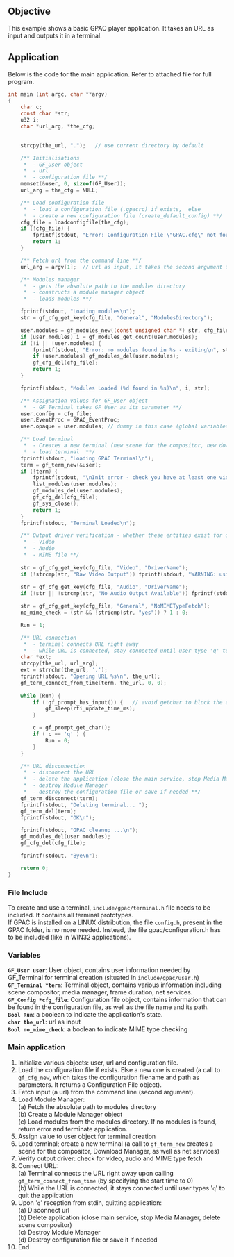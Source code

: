 ## Objective

This example shows a basic GPAC player application. It takes an URL as input and outputs it in a terminal.  

## Application 

Below is the code for the main application. Refer to attached file for full program.

```c
int main (int argc, char **argv)
{
	char c;		
	const char *str;
	u32 i;
	char *url_arg, *the_cfg;

	
	strcpy(the_url, ".");	// use current directory by default

	/** Initialisations 
	 *	- GF_User object
	 *	- url
	 *	- configuration file **/
	memset(&user, 0, sizeof(GF_User));
	url_arg = the_cfg = NULL;

	/** Load configuration file 
	 * 	- load a configuration file (.gpacrc) if exists,  else
	 *	- create a new configuration file (create_default_config) **/
	cfg_file = loadconfigfile(the_cfg);
	if (!cfg_file) {
		fprintf(stdout, "Error: Configuration File \"GPAC.cfg\" not found\n");
		return 1;
	}

	/** Fetch url from the command line **/
	url_arg = argv[1];	// url as input, it takes the second argument from the command line

	/** Modules manager
	 *	- gets the absolute path to the modules directory
	 *	- constructs a module manager object 
	 *	- loads modules **/

	fprintf(stdout, "Loading modules\n");
	str = gf_cfg_get_key(cfg_file, "General", "ModulesDirectory");

	user.modules = gf_modules_new((const unsigned char *) str, cfg_file);
	if (user.modules) i = gf_modules_get_count(user.modules);
	if (!i || !user.modules) {
		fprintf(stdout, "Error: no modules found in %s - exiting\n", str);
		if (user.modules) gf_modules_del(user.modules);
		gf_cfg_del(cfg_file);
		return 1;
	}

	fprintf(stdout, "Modules Loaded (%d found in %s)\n", i, str);

	/** Assignation values for GF_User object
	 *	- GF_Terminal takes GF_User as its parameter **/
	user.config = cfg_file;
	user.EventProc = GPAC_EventProc;
	user.opaque = user.modules; // dummy in this case (global variables) but must be no-null

	/** Load terminal
  	 *	- Creates a new terminal (new scene for the compositor, new download manager, net services)
	 * 	- load terminal  **/
	fprintf(stdout, "Loading GPAC Terminal\n");	
	term = gf_term_new(&user);
	if (!term) {
		fprintf(stdout, "\nInit error - check you have at least one video out and one rasterizer...\nFound modules:\n");
		list_modules(user.modules);
		gf_modules_del(user.modules);
		gf_cfg_del(cfg_file);
		gf_sys_close();
		return 1;
	}
	fprintf(stdout, "Terminal Loaded\n");

	/** Output driver verification - whether these entities exist for output
	 *	- Video
	 *	- Audio
	 *	- MIME file **/
	
	str = gf_cfg_get_key(cfg_file, "Video", "DriverName");
	if (!strcmp(str, "Raw Video Output")) fprintf(stdout, "WARNING: using raw output video (memory only) - no display used\n");
	
	str = gf_cfg_get_key(cfg_file, "Audio", "DriverName");
	if (!str || !strcmp(str, "No Audio Output Available")) fprintf(stdout, "WARNING: no audio output availble - make sure no other program is locking the sound card\n");

	str = gf_cfg_get_key(cfg_file, "General", "NoMIMETypeFetch");
	no_mime_check = (str && !stricmp(str, "yes")) ? 1 : 0;

	Run = 1;

	/** URL connection 
	 *	- terminal connects URL right away
	 *	- while URL is connected, stay connected until user type 'q' to quit **/
	char *ext;
	strcpy(the_url, url_arg);
	ext = strrchr(the_url, '.');
	fprintf(stdout, "Opening URL %s\n", the_url);
	gf_term_connect_from_time(term, the_url, 0, 0);
	
	while (Run) {  		
		if (!gf_prompt_has_input()) { 	// avoid getchar to block the application
			gf_sleep(rti_update_time_ms);
		}

		c = gf_prompt_get_char();
		if ( c == 'q' ) {
		  	Run = 0;
		}		
	}

	/** URL disconnection 
	 *	- disconnect the URL 
	 * 	- delete the application (close the main service, stop Media Manager, delete scene compositor)
	 *	- destroy Module Manager 
	 *	- destroy the configuration file or save if needed **/
	gf_term_disconnect(term);
	fprintf(stdout, "Deleting terminal... ");
	gf_term_del(term);
	fprintf(stdout, "OK\n");

	fprintf(stdout, "GPAC cleanup ...\n");
	gf_modules_del(user.modules);
	gf_cfg_del(cfg_file);

	fprintf(stdout, "Bye\n");

	return 0;
}
```


### File Include 

To create and use a terminal, `include/gpac/terminal.h` file needs to be included. It contains all terminal prototypes.  
If GPAC is installed on a LINUX distribution, the file `config.h`, present in the GPAC folder, is no more needed. Instead, the file gpac/configuration.h has to be included (like in WIN32 applications). 

### Variables

**`GF_User user`**: User object, contains user information needed by GF_Terminal for terminal creation (situated in `include/gpac/user.h`)  
**`GF_Terminal *term`**: Terminal object, contains various information including scene compositor, media manager, frame duration, net services.  
**`GF_Config *cfg_file`**: Configuration file object, contains information that can be found in the configuration file, as well as the file name and its path.  
**`Bool Run`**: a boolean to indicate the application's state.  
**`char the_url`**: url as input  
**`Bool no_mime_check`**: a boolean to indicate MIME type checking  

### Main application

1) Initialize various objects: user, url and configuration file.
2) Load the configuration file if exists. Else a new one is created (a call to `gf_cfg_new`, which takes the configuration filename and path as parameters. It returns a Configuration File object).
3) Fetch input (a url) from the command line (second argument).
4) Load Module Manager:  
   (a) Fetch the absolute path to modules directory  
   (b) Create a Module Manager object  
   (c) Load modules from the modules directory. If no modules is found, return error and terminate application.  
5) Assign value to user object for terminal creation
6) Load terminal; create a new terminal (a call to `gf_term_new` creates a scene for the compositor, Download Manager, as well as net services)
7) Verify output driver: check for video, audio and MIME type fetch
8) Connect URL:  
   (a) Terminal connects the URL right away upon calling  `gf_term_connect_from_time` (by specifying the start time to 0)  
   (b) While the URL is connected, it stays connected until user types '`q`' to quit the application  
9) Upon '`q`' reception from stdin, quitting application:  
   (a) Disconnect url  
   (b) Delete application (close main service, stop Media Manager, delete scene compositor)   
   (c) Destroy Module Manager  
   (d) Destroy configuration file or save it if needed  
10) End
